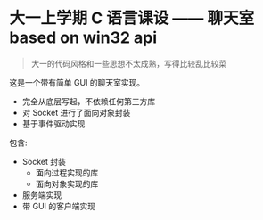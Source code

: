 # 大一上学期 C 语言课设 —— 聊天室 based on win32 api

> 大一的代码风格和一些思想不太成熟，写得比较乱比较菜

这是一个带有简单 GUI 的聊天室实现。

- 完全从底层写起，不依赖任何第三方库
- 对 Socket 进行了面向对象封装
- 基于事件驱动实现



包含:
- Socket 封装
  - 面向过程实现的库
  - 面向对象实现的库
- 服务端实现
- 带 GUI 的客户端实现



